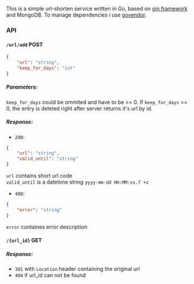 This is a simple url-shorten service written in Go, based on [gin framework](https://github.com/gin-gonic/gin) and MongoDB. To manage dependencies i use [govendor](https://github.com/kardianos/govendor).  

### API
#### `/url/add` POST
```json
{
    "url": "string",
    "keep_for_days": "int"
}
```  
##### Parameters:  
`keep_for_days` could be ommited and have to be >= 0. If `keep_for_days` == 0, the entry is deleted right after server returns it's url by id.  
##### Response:  
- `200`:
```json
{
    "url": "string",
    "valid_until": "string"
}
```  
`url` contains short url code  
`valid_until` is a datetime string `yyyy-mm-dd HH:MM:ss.f +z`  
- `400`:
```json
{
    "error": "string"
}
```  
`error` containes error description

#### `/{url_id}` GET
##### Response:
- `301` with `Location` header containing the original url  
- `404` if url_id can not be found
